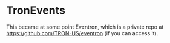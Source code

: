 # TronEvents

This became at some point Eventron, which is a private repo at https://github.com/TRON-US/eventron (if you can access it).






